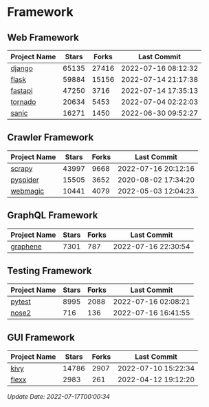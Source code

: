 # Framework

## Web Framework
| Project Name | Stars | Forks | Last Commit |
| ------------ | ----- | ----- | ----------- |
| [django](https://github.com/django/django) | 65135 | 27416 | 2022-07-16 08:12:32 |
| [flask](https://github.com/pallets/flask) | 59884 | 15156 | 2022-07-14 21:17:38 |
| [fastapi](https://github.com/tiangolo/fastapi) | 47250 | 3716 | 2022-07-14 17:35:13 |
| [tornado](https://github.com/tornadoweb/tornado) | 20634 | 5453 | 2022-07-04 02:22:03 |
| [sanic](https://github.com/sanic-org/sanic) | 16271 | 1450 | 2022-06-30 09:52:27 |

## Crawler Framework
| Project Name | Stars | Forks | Last Commit |
| ------------ | ----- | ----- | ----------- |
| [scrapy](https://github.com/scrapy/scrapy) | 43997 | 9668 | 2022-07-16 20:12:16 |
| [pyspider](https://github.com/binux/pyspider) | 15505 | 3652 | 2020-08-02 17:34:20 |
| [webmagic](https://github.com/code4craft/webmagic) | 10441 | 4079 | 2022-05-03 12:04:23 |

## GraphQL Framework
| Project Name | Stars | Forks | Last Commit |
| ------------ | ----- | ----- | ----------- |
| [graphene](https://github.com/graphql-python/graphene) | 7301 | 787 | 2022-07-16 22:30:54 |

## Testing Framework
| Project Name | Stars | Forks | Last Commit |
| ------------ | ----- | ----- | ----------- |
| [pytest](https://github.com/pytest-dev/pytest) | 8995 | 2088 | 2022-07-16 02:08:21 |
| [nose2](https://github.com/nose-devs/nose2) | 716 | 136 | 2022-07-16 16:41:55 |

## GUI Framework
| Project Name | Stars | Forks | Last Commit |
| ------------ | ----- | ----- | ----------- |
| [kivy](https://github.com/kivy/kivy) | 14786 | 2907 | 2022-07-10 15:22:34 |
| [flexx](https://github.com/flexxui/flexx) | 2983 | 261 | 2022-04-12 19:12:20 |

*Update Date: 2022-07-17T00:00:34*